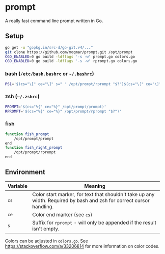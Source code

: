 # prompt

A really fast command line prompt written in Go.

## Setup
```bash
go get -u "gopkg.in/src-d/go-git.v4/..."
git clone https://github.com/moqmar/prompt.git /opt/prompt
CGO_ENABLED=0 go build -ldflags '-s -w' prompt.go colors.go
CGO_ENABLED=0 go build -ldflags '-s -w' rprompt.go colors.go
```

### bash (`/etc/bash.bashrc` or `~/.bashrc`)
```bash
PS1='$(cs="\[" ce="\]" s=" " /opt/prompt/rprompt "$?")$(cs="\[" ce="\]" /opt/prompt/prompt)'
```

### zsh (`~/.zshrc`)
```bash
PROMPT='$(cs="%{" ce="%}" /opt/prompt/prompt)'
RPROMPT='$(cs="%{" ce="%}" /opt/prompt/rprompt "$?")'
```

### fish
```bash
function fish_prompt
    /opt/prompt/prompt
end
function fish_right_prompt
    /opt/prompt/rprompt
end
```

## Environment

| Variable | Meaning |
| -------- | ------- |
| `cs`     | Color start marker, for text that shouldn't take up any width. Required by bash and zsh for correct cursor handling. |
| `ce`     | Color end marker (see `cs`) |
| `s`      | Suffix for `rprompt` - will only be appended if the result isn't empty. |

Colors can be adjusted in `colors.go`. See https://stackoverflow.com/a/33206814 for more information on color codes.
